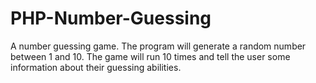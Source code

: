 # PHP-Number-Guessing
A number guessing game. The program will generate a random number between 1 and 10. The game will run 10 times and tell the user some information about their guessing abilities.
